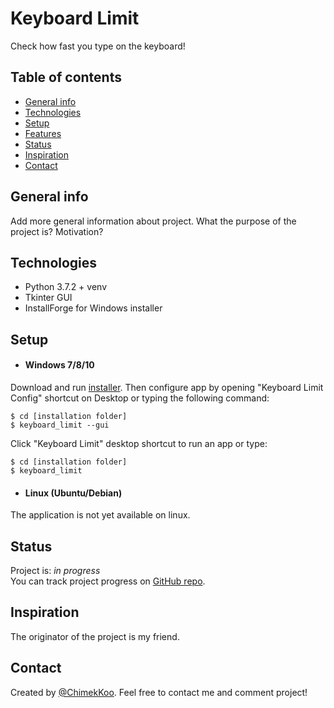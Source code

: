 Keyboard Limit
==============
Check how fast you type on the keyboard!

## Table of contents
* [General info](#general-info)
* [Technologies](#technologies)
* [Setup](#setup)
* [Features](#features)
* [Status](#status)
* [Inspiration](#inspiration)
* [Contact](#contact)

## General info
Add more general information about project. What the purpose of the project is? Motivation?

## Technologies
* Python 3.7.2 + venv
* Tkinter GUI
* InstallForge for Windows installer

## Setup

- #### Windows 7/8/10
Download and run [installer](https://chimekkoo.github.io/keyboard_limit/install/#windows).
Then configure app by opening "Keyboard Limit Config" shortcut on Desktop or typing the following command:
```
$ cd [installation folder]
$ keyboard_limit --gui
```
Click "Keyboard Limit" desktop shortcut to run an app or type:
```
$ cd [installation folder]
$ keyboard_limit
```

- #### Linux (Ubuntu/Debian)
The application is not yet available on linux.

## Status
Project is: _in progress_  
You can track project progress on [GitHub repo](https://github.com/ChimekKoo/keyboard_limit).

## Inspiration
The originator of the project is my friend.

## Contact
Created by [@ChimekKoo](https://github.com/ChimekKoo). Feel free to contact me and comment project!
